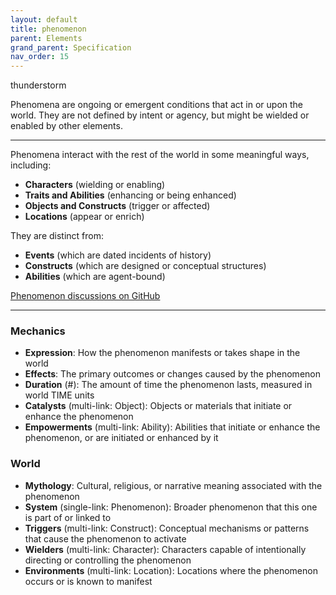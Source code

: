 ```yaml
---
layout: default
title: phenomenon
parent: Elements
grand_parent: Specification
nav_order: 15
---
```


<span class="material-symbols-outlined">thunderstorm</span>

Phenomena are ongoing or emergent conditions that act in or upon the world. They are not defined by intent or agency, but might be wielded or enabled by other elements.

--- 
  
Phenomena interact with the rest of the world in some meaningful ways, including:

- **Characters** (wielding or enabling)
- **Traits and Abilities** (enhancing or being enhanced)
- **Objects and Constructs** (trigger or affected)
- **Locations** (appear or enrich)

They are distinct from:

- **Events** (which are dated incidents of history)
- **Constructs** (which are designed or conceptual structures)
- **Abilities** (which are agent-bound)

[Phenomenon discussions on GitHub](https://github.com/OnlyWorlds/OnlyWorlds/discussions/categories/phenomenon)

---
### Mechanics
- **Expression**: How the phenomenon manifests or takes shape in the world
- **Effects**: The primary outcomes or changes caused by the phenomenon
- **Duration** (#): The amount of time the phenomenon lasts, measured in world TIME units
- **Catalysts** (multi-link: Object): Objects or materials that initiate or enhance the phenomenon
- **Empowerments** (multi-link: Ability): Abilities that initiate or enhance the phenomenon, or are initiated or enhanced by it

### World
- **Mythology**: Cultural, religious, or narrative meaning associated with the phenomenon
- **System** (single-link: Phenomenon): Broader phenomenon that this one is part of or linked to
- **Triggers** (multi-link: Construct): Conceptual mechanisms or patterns that cause the phenomenon to activate
- **Wielders** (multi-link: Character): Characters capable of intentionally directing or controlling the phenomenon
- **Environments** (multi-link: Location): Locations where the phenomenon occurs or is known to manifest

